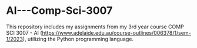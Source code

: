 # AI---Comp-Sci-3007
This repository includes my assignments from my 3rd year course COMP SCI 3007 - AI (https://www.adelaide.edu.au/course-outlines/006378/1/sem-1/2023), utilizing the Python programming language.
